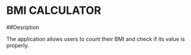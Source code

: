 # BMI CALCULATOR

##Desription 

The application allows users to count their BMI and check if its value is properly.
